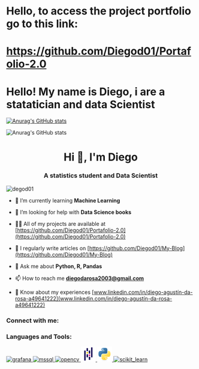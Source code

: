 # Hello, to access the project portfolio go to this link:
# https://github.com/Diegod01/Portafolio-2.0

# Hello! My name is Diego, i are a statatician and data Scientist



[![Anurag's GitHub stats](https://github-readme-stats.vercel.app/api?username=Diego)](https://github.com/anuraghazra/github-readme-stats)

![Anurag's GitHub stats](https://github-readme-stats.vercel.app/api?username=anuraghazra&count_private=true)
⠀⠀⠀⠀⠀⠀⠀⠀
⠀⠀⠀⠀

<h1 align="center">Hi 👋, I'm Diego</h1>
<h3 align="center">A statistics student and Data Scientist</h3>

<p align="left"> <img src="https://komarev.com/ghpvc/?username=degod01&label=Profile%20views&color=0e75b6&style=flat" alt="degod01" /> </p>

- 🌱 I’m currently learning **Machine Learning**

- 🤝 I’m looking for help with **Data Science books**

- 👨‍💻 All of my projects are available at [https://github.com/Diegod01/Portafolio-2.0](https://github.com/Diegod01/Portafolio-2.0)

- 📝 I regularly write articles on [https://github.com/Diegod01/My-Blog](https://github.com/Diegod01/My-Blog)

- 💬 Ask me about **Python, R, Pandas**

- 📫 How to reach me **diegodarosa2003@gmail.com**

- 📄 Know about my experiences [www.linkedin.com/in/diego-agustín-da-rosa-a49641222](www.linkedin.com/in/diego-agustín-da-rosa-a49641222)

<h3 align="left">Connect with me:</h3>
<p align="left">
</p>

<h3 align="left">Languages and Tools:</h3>
<p align="left"> <a href="https://grafana.com" target="_blank" rel="noreferrer"> <img src="https://www.vectorlogo.zone/logos/grafana/grafana-icon.svg" alt="grafana" width="40" height="40"/> </a> <a href="https://www.microsoft.com/en-us/sql-server" target="_blank" rel="noreferrer"> <img src="https://www.svgrepo.com/show/303229/microsoft-sql-server-logo.svg" alt="mssql" width="40" height="40"/> </a> <a href="https://opencv.org/" target="_blank" rel="noreferrer"> <img src="https://www.vectorlogo.zone/logos/opencv/opencv-icon.svg" alt="opencv" width="40" height="40"/> </a> <a href="https://pandas.pydata.org/" target="_blank" rel="noreferrer"> <img src="https://raw.githubusercontent.com/devicons/devicon/2ae2a900d2f041da66e950e4d48052658d850630/icons/pandas/pandas-original.svg" alt="pandas" width="40" height="40"/> </a> <a href="https://www.python.org" target="_blank" rel="noreferrer"> <img src="https://raw.githubusercontent.com/devicons/devicon/master/icons/python/python-original.svg" alt="python" width="40" height="40"/> </a> <a href="https://scikit-learn.org/" target="_blank" rel="noreferrer"> <img src="https://upload.wikimedia.org/wikipedia/commons/0/05/Scikit_learn_logo_small.svg" alt="scikit_learn" width="40" height="40"/> </a> </p>
